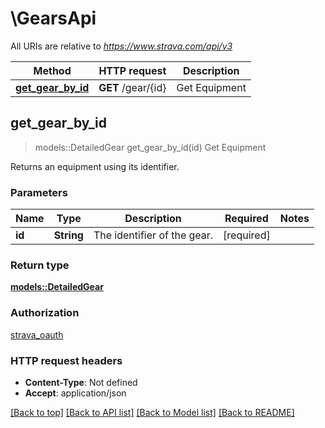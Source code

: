 # \GearsApi

All URIs are relative to *https://www.strava.com/api/v3*

Method | HTTP request | Description
------------- | ------------- | -------------
[**get_gear_by_id**](GearsApi.md#get_gear_by_id) | **GET** /gear/{id} | Get Equipment



## get_gear_by_id

> models::DetailedGear get_gear_by_id(id)
Get Equipment

Returns an equipment using its identifier.

### Parameters


Name | Type | Description  | Required | Notes
------------- | ------------- | ------------- | ------------- | -------------
**id** | **String** | The identifier of the gear. | [required] |

### Return type

[**models::DetailedGear**](DetailedGear.md)

### Authorization

[strava_oauth](../README.md#strava_oauth)

### HTTP request headers

- **Content-Type**: Not defined
- **Accept**: application/json

[[Back to top]](#) [[Back to API list]](../README.md#documentation-for-api-endpoints) [[Back to Model list]](../README.md#documentation-for-models) [[Back to README]](../README.md)

